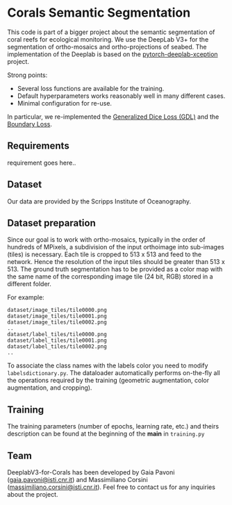 # Corals Semantic Segmentation

This code is part of a bigger project about the semantic segmentation of coral reefs for ecological monitoring. We use the DeepLab V3+ for the segmentation of ortho-mosaics and ortho-projections of seabed. The implementation of the Deeplab is based on the [pytorch-deeplab-xception](https://github.com/jfzhang95/pytorch-deeplab-xception) project.

Strong points:

- Several loss functions are available for the training. 
- Default hyperparameters works reasonably well in many different cases.
- Minimal configuration for re-use.

In particular, we re-implemented the [Generalized Dice Loss (GDL)](https://arxiv.org/abs/1707.03237) and the [Boundary Loss](https://github.com/LIVIAETS/surface-loss).

## Requirements 

requirement goes here..

## Dataset

Our data are provided by the Scripps Institute of Oceanography. 

## Dataset preparation

Since our goal is to work with ortho-mosaics, typically in the order of hundreds of MPixels, a subdivision of the input orthoimage into sub-images (tiles) is necessary. Each tile is cropped to 513 x 513 and feed to the network. Hence the resolution of the input tiles should be greater than 513 x 513. The ground truth segmentation has to be provided as a color map with the same name of the corresponding image tile (24 bit, RGB) stored in a different folder.

For example:

 ```
dataset/image_tiles/tile0000.png
dataset/image_tiles/tile0001.png
dataset/image_tiles/tile0002.png
..
dataset/label_tiles/tile0000.png
dataset/label_tiles/tile0001.png
dataset/label_tiles/tile0002.png
..
```

To associate the class names with the labels color you need to modify `labelsdictionary.py`.
The dataloader automatically performs on-the-fly all the operations required by the training (geometric augmentation, color augmentation, and cropping).

## Training

The training parameters (number of epochs, learning rate, etc.) and theirs description can be found at the beginning of the __main__ in `training.py`


## Team

DeeplabV3-for-Corals has been developed by Gaia Pavoni (gaia.pavoni@isti.cnr.it) and Massimiliano Corsini (massimiliano.corsini@isti.cnr.it). 
Feel free to contact us for any inquiries about the project.
